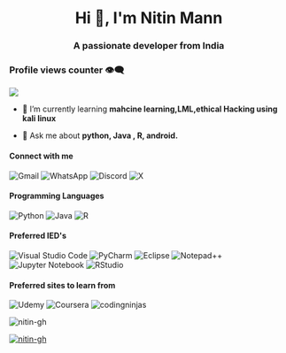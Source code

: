 <h1 align="center">Hi 👋, I'm Nitin Mann</h1>
<h3 align="center">A passionate developer from India</h3>

### Profile views counter 👁️‍🗨️
![](https://komarev.com/ghpvc/?username=your-github-Nitin-GH&color=229954&style=for-the-badge&label=PROFILE+View&base=475)



- 🌱 I’m currently learning **mahcine learning,LML,ethical Hacking using kali linux**

- 💬 Ask me about **python, Java , R, android.**

<h4>Connect with me</h4>

![Gmail](https://img.shields.io/badge/Gmail-D14836?style=for-the-badge&logo=gmail&logoColor=black&labelColor=white)
![WhatsApp](https://img.shields.io/badge/WhatsApp-229954?style=for-the-badge&logo=whatsapp&logoColor=black&labelColor=white)
![Discord](https://img.shields.io/badge/Discord-%235865F2.svg?style=for-the-badge&logo=discord&logoColor=black&labelColor=white)
![X](https://img.shields.io/badge/X-%23000000.svg?style=for-the-badge&logo=X&logoColor=white) 


<h4>Programming Languages</h4>

![Python](https://img.shields.io/badge/python-365cdf?style=for-the-badge&logo=python&logoColor=f4d03f&labelColor=1b4f72)
![Java](https://img.shields.io/badge/java-%23ED8B00.svg?style=for-the-badge&logo=openjdk&logoColor=white)
![R](https://img.shields.io/badge/r-%23276DC3.svg?style=for-the-badge&logo=r&logoColor=white)
</p>


<h4>Preferred IED's</h4>

![Visual Studio Code](https://img.shields.io/badge/Visual%20Studio%20Code-0078d7.svg?style=for-the-badge&logo=visual-studio-code&logoColor=white)
![PyCharm](https://img.shields.io/badge/pycharm-28b463?style=for-the-badge&logo=pycharm&logoColor=black&color=c807b0&labelColor=white)
![Eclipse](https://img.shields.io/badge/Eclipse-FE7A16.svg?style=for-the-badge&logo=Eclipse&logoColor=black&labelColor=white)
![Notepad++](https://img.shields.io/badge/Notepad++-28b463.svg?style=for-the-badge&logo=notepad%2b%2b&logoColor=black&labelColor=white)
![Jupyter Notebook](https://img.shields.io/badge/jupyter-FE7A16.svg?style=for-the-badge&logo=jupyter&logoColor=black&labelColor=white)
![RStudio](https://img.shields.io/badge/RStudio-4285F4?style=for-the-badge&logo=rstudio&logoColor=white)
</p>

<h4>Preferred sites to learn from</h4>

![Udemy](https://img.shields.io/badge/Udemy-A435F0?style=for-the-badge&logo=Udemy&logoColor=black&labelColor=white)
![Coursera](https://img.shields.io/badge/Coursera-%230056D2.svg?style=for-the-badge&logo=Coursera&logoColor=white)
![codingninjas](https://img.shields.io/badge/coding%20ninjas-DD6620?style=for-the-badge&logo=codingninjas&logoColor=black&labelColor=white)

<p><img align="center" src="https://github-readme-stats.vercel.app/api/top-langs?username=nitin-gh&show_icons=true&locale=en&layout=compact" alt="nitin-gh" /></p>

<p align="left"> <a href="https://github.com/ryo-ma/github-profile-trophy"><img src="https://github-profile-trophy.vercel.app/?username=nitin-gh" alt="nitin-gh" /></a> </p>

<p align="left"> <a href="https://twitter.com/" target="blank"><img src="https://img.shields.io/twitter/follow/?logo=twitter&style=for-the-badge" alt="" /></a> </p>


